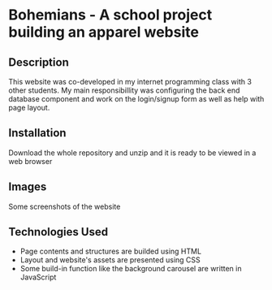 # Bohemians - A school project building an apparel website 

## Description
This website was co-developed in my internet programming class with 3 other students. My main responsibillity was configuring the back end database component and work on the login/signup form as well as help with page layout.

## Installation
Download the whole repository and unzip and it is ready to be viewed in a web browser

## Images
Some screenshots of the website


## Technologies Used
* Page contents and structures are builded using HTML
* Layout and website's assets are presented using CSS
* Some build-in function like the background carousel are written in JavaScript
